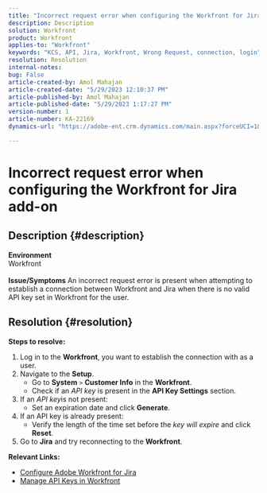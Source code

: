 ```yaml
---
title: "Incorrect request error when configuring the Workfront for Jira add-on"
description: Description
solution: Workfront
product: Workfront
applies-to: "Workfront"
keywords: "KCS, API, Jira, Workfront, Wrong Request, connection, login"
resolution: Resolution
internal-notes: 
bug: False
article-created-by: Amol Mahajan
article-created-date: "5/29/2023 12:10:37 PM"
article-published-by: Amol Mahajan
article-published-date: "5/29/2023 1:17:27 PM"
version-number: 1
article-number: KA-22169
dynamics-url: "https://adobe-ent.crm.dynamics.com/main.aspx?forceUCI=1&pagetype=entityrecord&etn=knowledgearticle&id=937af3cf-19fe-ed11-8f6e-6045bd0065f9"

---
```

# Incorrect request error when configuring the Workfront for Jira add-on

## Description {#description}

<b>Environment</b><br>Workfront<br> <br><b>Issue/Symptoms</b>
An incorrect request error is present when attempting to establish a connection between Workfront and Jira when there is no valid API key set in Workfront for the user.


## Resolution {#resolution}

<b>Steps to resolve:</b>
1. Log in to the <b>Workfront</b>, you want to establish the connection with as a user.
2. Navigate to the <b>Setup</b>.
    - Go to <b>System</b> `>`  <b>Customer Info</b> in the <b>Workfront</b>.
    - Check if an *API key* is present in the <b>API Key Settings</b> section.
3. If an *API key*is not present:
    - Set an expiration date and click <b>Generate</b>.
4. If an API key is already present:
    - Verify the length of the time set before the *key will expire* and click <b>Reset</b>.
5. Go to <b>Jira</b> and try reconnecting to the <b>Workfront</b>.



<b>Relevant Links:</b>
- [Configure Adobe Workfront for Jira](https://experienceleague.adobe.com/docs/workfront/using/adobe-workfront-integrations/workfront-for-jira/configure-workfront-for-jira.html?lang=en)
- [Manage API Keys in Workfront](https://experienceleague.adobe.com/docs/workfront/using/administration-and-setup/manage-wf/security/manage-api-keys.html?lang=en)

